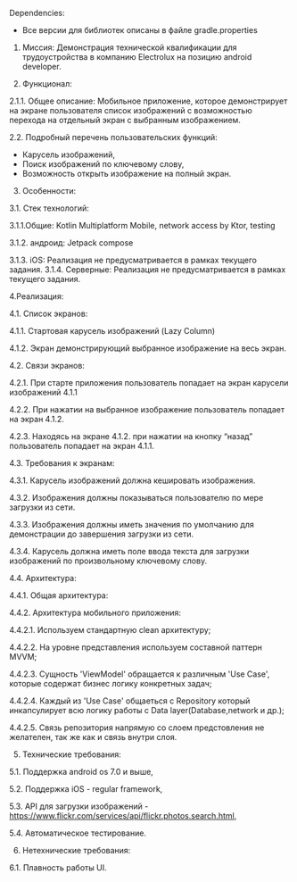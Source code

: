 Dependencies:

   - Все версии для библиотек описаны в файле gradle.properties

1. Миссия:
Демонстрация технической квалификации для трудоустройства в компанию Electrolux на позицию android developer.


2. Функционал:

2.1.1. Общее описание:
Мобильное приложение, которое демонстрирует на экране пользователя список изображений с возможностью перехода на отдельный экран с выбранным изображением.

2.2. Подробный перечень пользовательских функций: 
- Карусель изображений,
- Поиск изображений по ключевому слову,
- Возможность открыть изображение на полный экран.


3. Особенности:

3.1. Стек технологий:

3.1.1.Общие:
Kotlin Multiplatform Mobile, network access by Ktor, testing

3.1.2. андроид:
Jetpack compose

3.1.3. iOS:
Реализация не предусматривается в рамках текущего задания.
3.1.4. Серверные:
Реализация не предусматривается в рамках текущего задания.

4.Реализация:

4.1. Список экранов:

4.1.1. Стартовая карусель изображений (Lazy Column)

4.1.2. Экран демонстрирующий выбранное изображение на весь экран.


4.2. Связи экранов:

4.2.1. При старте приложения пользователь попадает на экран карусели изображений 4.1.1

4.2.2. При нажатии на выбранное изображение пользователь попадает на экран 4.1.2. 

4.2.3. Находясь на экране 4.1.2. при нажатии на кнопку “назад” пользователь попадает на экран 4.1.1.

4.3. Требования к экранам:

4.3.1. Карусель изображений должна кешировать изображения.

4.3.2. Изображения должны показываться пользователю по мере загрузки из сети.

4.3.3. Изображения должны иметь значения по умолчанию для демонстрации до завершения загрузки из сети.

4.3.4. Карусель должна иметь поле ввода текста для загрузки изображений по произвольному ключевому слову.

4.4. Архитектура:

4.4.1. Общая архитектура:

4.4.2. Архитектура мобильного приложения:

  4.4.2.1. Используем стандартную clean архитектуру;

  4.4.2.2. На уровне представления используем составной паттерн MVVM;

  4.4.2.3. Сущность 'ViewModel' обращается к различным 'Use Case', которые содержат бизнес логику конкретных задач;

  4.4.2.4. Каждый из 'Use Case' общаеться с Repository который инкапсулирует всю логику работы с Data layer(Database,network и др.);

  4.4.2.5. Связь репозитория напрямую со слоем предстовления не желателен, так же как и связь внутри слоя.

5. Технические требования:

5.1. Поддержка android os 7.0 и выше,

5.2. Поддержка iOS - regular framework, 

5.3. API для загрузки изображений - https://www.flickr.com/services/api/flickr.photos.search.html,

5.4. Автоматическое тестирование.

6. Нетехнические требования:

6.1. Плавность работы UI.
